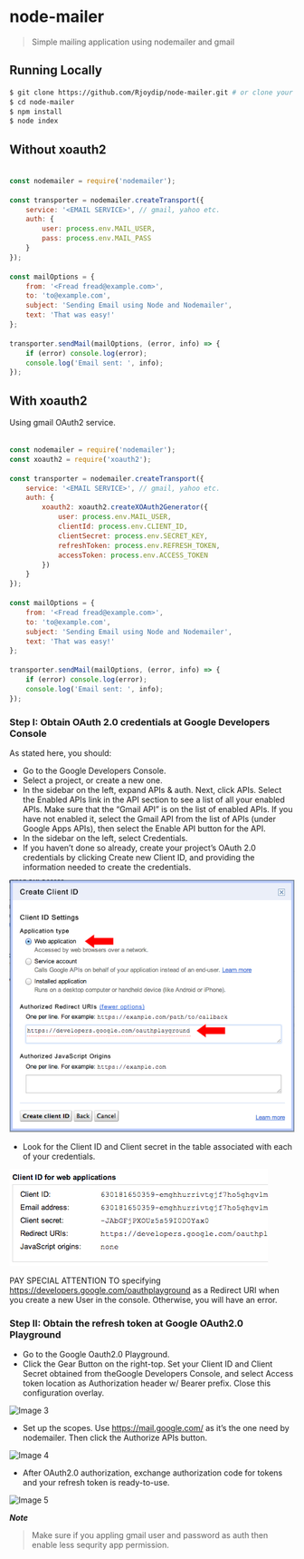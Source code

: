 # node-mailer
> Simple mailing application using nodemailer and gmail

## Running Locally

```sh
$ git clone https://github.com/Rjoydip/node-mailer.git # or clone your own fork
$ cd node-mailer
$ npm install
$ node index
```

## Without xoauth2

```js

const nodemailer = require('nodemailer');

const transporter = nodemailer.createTransport({
    service: '<EMAIL SERVICE>', // gmail, yahoo etc.
    auth: {
        user: process.env.MAIL_USER,
        pass: process.env.MAIL_PASS
    }
});

const mailOptions = {
    from: '<Fread fread@example.com>',
    to: 'to@example.com',
    subject: 'Sending Email using Node and Nodemailer',
    text: 'That was easy!'
};

transporter.sendMail(mailOptions, (error, info) => {
    if (error) console.log(error);
    console.log('Email sent: ', info);
});
```

## With xoauth2

Using gmail OAuth2 service.

```js

const nodemailer = require('nodemailer');
const xoauth2 = require('xoauth2');

const transporter = nodemailer.createTransport({
    service: '<EMAIL SERVICE>', // gmail, yahoo etc.
    auth: {
        xoauth2: xoauth2.createXOAuth2Generator({
            user: process.env.MAIL_USER,
            clientId: process.env.CLIENT_ID,
            clientSecret: process.env.SECRET_KEY,
            refreshToken: process.env.REFRESH_TOKEN,
            accessToken: process.env.ACCESS_TOKEN
        })
    }
});

const mailOptions = {
    from: '<Fread fread@example.com>',
    to: 'to@example.com',
    subject: 'Sending Email using Node and Nodemailer',
    text: 'That was easy!'
};

transporter.sendMail(mailOptions, (error, info) => {
    if (error) console.log(error);
    console.log('Email sent: ', info);
});
```

### Step I: Obtain OAuth 2.0 credentials at Google Developers Console
As stated here, you should:

* Go to the Google Developers Console.
* Select a project, or create a new one.
* In the sidebar on the left, expand APIs & auth. Next, click APIs. Select the Enabled APIs link in the API section to see a list of all your enabled APIs. Make sure that the “Gmail API” is on the list of enabled APIs. If you have not enabled it, select the Gmail API from the list of APIs (under Google Apps APIs), then select the Enable API button for the API.
* In the sidebar on the left, select Credentials.
* If you haven’t done so already, create your project’s OAuth 2.0 credentials by clicking Create new Client ID, and providing the information needed to create the credentials.

![Image 1](/docs/img1.png)

* Look for the Client ID and Client secret in the table associated with each of your credentials.

![Image 2](/docs/img2.png)

PAY SPECIAL ATTENTION TO specifying https://developers.google.com/oauthplayground as a Redirect URI when you create a new User in the console. Otherwise, you will have an error.

### Step II: Obtain the refresh token at Google OAuth2.0 Playground
* Go to the Google Oauth2.0 Playground.
* Click the Gear Button on the right-top. Set your Client ID and Client Secret obtained from theGoogle Developers Console, and select Access token location as Authorization header w/ Bearer prefix. Close this configuration overlay.

![Image 3]("/docs/img3.png")

* Set up the scopes. Use https://mail.google.com/ as it’s the one need by nodemailer. Then click the Authorize APIs button.

![Image 4]("/docs/img4.png")

* After OAuth2.0 authorization, exchange authorization code for tokens and your refresh token is ready-to-use. 

![Image 5]("/docs/img5.png")

***Note***
> Make sure if you appling gmail user and password as auth then enable less sequrity app permission.
